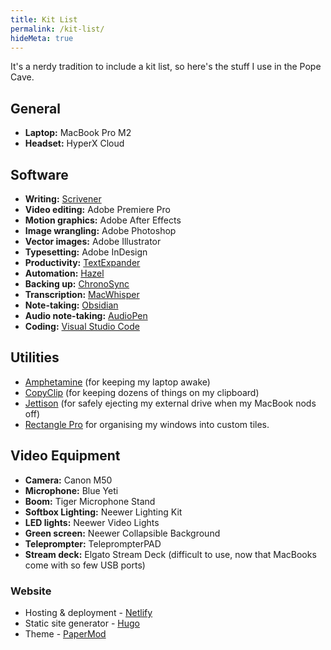 ```yaml
---
title: Kit List
permalink: /kit-list/
hideMeta: true
---
```


It's a nerdy tradition to include a kit list, so here's the stuff I use in the Pope Cave.

## General

- **Laptop:** MacBook Pro M2
- **Headset:** HyperX Cloud

## Software

- **Writing:** [Scrivener](https://literatureandlatte.com)
- **Video editing:** Adobe Premiere Pro
- **Motion graphics:** Adobe After Effects
- **Image wrangling:** Adobe Photoshop
- **Vector images:** Adobe Illustrator
- **Typesetting:** Adobe InDesign
- **Productivity:** [TextExpander](https://textexpander.com)
- **Automation:** [Hazel](https://www.noodlesoft.com)
- **Backing up:** [ChronoSync](https://www.econtechnologies.com/chronosync/overview.html)
- **Transcription:** [MacWhisper](https://goodsnooze.gumroad.com/l/macwhisper)
- **Note-taking:** [Obsidian](https://obsidian.md)
- **Audio note-taking:** [AudioPen](https://audiopen.ai)
- **Coding:** [Visual Studio Code](https://code.visualstudio.com/)

## Utilities

- [Amphetamine](https://apps.apple.com/us/app/amphetamine/id937984704?mt=12) (for keeping my laptop awake)
- [CopyClip](https://apps.apple.com/us/app/copyclip-clipboard-history/id595191960?mt=12) (for keeping dozens of things on my clipboard)
- [Jettison](https://www.stclairsoft.com/Jettison/) (for safely ejecting my external drive when my MacBook nods off)
- [Rectangle Pro](https://rectangleapp.com/pro) for organising my windows into custom tiles.

## Video Equipment

-   **Camera:** Canon M50
-   **Microphone:** Blue Yeti
-   **Boom:** Tiger Microphone Stand
-   **Softbox Lighting:** Neewer Lighting Kit
-   **LED lights:** Neewer Video Lights
-   **Green screen:** Neewer Collapsible Background
-   **Teleprompter:**  TeleprompterPAD
-   **Stream deck:** Elgato Stream Deck (difficult to use, now that MacBooks come with so few USB ports)


### Website

-   Hosting & deployment - [Netlify](https://netlify.com)
-   Static site generator - [Hugo](https://gohugo.io)
-   Theme - [PaperMod](https://adityatelange.github.io/hugo-PaperMod/)

